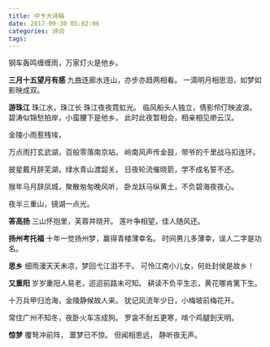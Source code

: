 ```yaml
---
title: 中卡大诗稿
date: 2017-09-30 05:02:06
categories: 诗词
tags:
---
```

钢车轰鸣缠缠雨，万家灯火是他乡。

**三月十五望月有感**
九曲连廊水连山，亦步亦趋两相看。
一滴明月相思泪，如梦如影映成双。

**游珠江**
珠江水，珠江长
珠江夜夜霓虹光。
临风船头人独立，倩影伶仃映波浪。
碧涛似锦愁拍岸，小蛮腰下是他乡。
此时此夜暂相会，相亲相见缈云汉。

金陵小雨惹残埃，

万点雨打玄武湖，百般零落南京站。
岭南风声传金鼓，带爷的千里战马扣连环。


披星戴月辞芜湖，绿水青山渡韶关。
日夜轮流催晓箭，学不成名誓不还。

猴年马月辞凤城，聚散匆匆晚风听，
卧龙跃马纵黄土，不负碧海夜夜心。

夜半三重山，镜湖一点光。

**答高扬**
三山怀抱里，芙蓉并晓开。
莲叶争相望，佳人随风还。


**扬州考托福**
十年一觉扬州梦，赢得青楼薄幸名。
时间男儿多薄幸，误人二字是功名。

**思乡**
细雨漫天天未凉，梦回弋江泪不干。
可怜江南小儿女，何处封侯是故乡！

**又重阳**
岁岁重阳人易老，迢迢前路未可知。
耕读不负平生志，黄花哪肯篱下生。

十万兵甲归沧海，金陵静候故人来。
犹记风流年少日，小梅坡前梅花开。

常住广州不知冬，夜卧火车冻成狗。
罗衾不耐五更寒，啃个鸡腿到天明。

**惊梦**
覆弩冲前阵，
噩梦已不惊。
但闻相思远，
静听夜无声。


